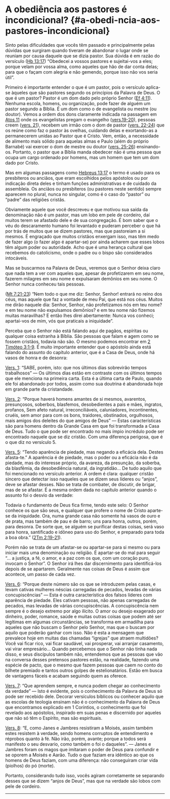 # A obediência aos pastores é incondicional? {#a-obedi-ncia-aos-pastores-incondicional}

Sinto pelas dificuldades que vocês têm passado e principalmente pelas dúvidas que surgiram quando tiveram de abandonar o lugar onde se reuniam por causa daquele que se dizia pastor. Sua dúvida é em razão do versículo ([Hb 13:17](http://bibliaonline.com.br/acf/hb/13/17)) “Obedecei a vossos pastores e sujeitai-vos a eles; porque velam por vossa alma, como aqueles que hão de dar conta delas; para que o façam com alegria e não gemendo, porque isso não vos seria útil”.

Primeiro é importante entender o que é um pastor, pois o versículo aplica-se àqueles que são pastores segundo os princípios da Palavra de Deus. O que é um pastor? Pastor é um dom dado pelo próprio Senhor ([Ef 4:11](http://bibliaonline.com.br/acf/ef/4/11)). Nenhuma escola, homens, ou organização, pode fazer de alguém um pastor segundo a Bíblia. É um dom como o de evangelista ou mestre (ou doutor). Vemos a ordem dos dons claramente indicada na passagem em [Atos 11](http://bibliaonline.com.br/acf/atos/11) onde os evangelistas pregam o evangelho ([vers.19-20](http://bibliaonline.com.br/acf/atos/11/19-21)), pessoas creem ([vers. 21](http://bibliaonline.com.br/acf/atos/11/21)), recebem um irmão com o dom de pastor ([vers. 22-24](http://bibliaonline.com.br/acf/atos/11/22-24)) que os reúne como faz o pastor às ovelhas, cuidando delas e exortando-as a permanecerem unidas ao Pastor que é Cristo. Vem, então, a necessidade de alimento mais sólido para aquelas almas e Paulo (além do próprio Barnabé) vai exercer o dom de mestre ou doutor ([vers. 25-26](http://bibliaonline.com.br/acf/atos/11/25-26)) ensinando-os. Portanto, o pastor que a Bíblia manda obedecer não é uma pessoa que ocupa um cargo ordenado por homens, mas um homem que tem um dom dado por Cristo.

Mas em algumas passagens como [Hebreus 13:17](http://bibliaonline.com.br/acf/hb/13/17) o termo é usado para os presbíteros ou anciãos, que eram escolhidos pelos apóstolos ou por indicação direta deles e tinham funções administrativas e de cuidado da assembleia. Os anciãos ou presbíteros (ou pastores neste sentido) sempre aparecem no plural, nunca no singular, como é o caso do “pastor” ou “padre” das religiões cristãs.

Obviamente aquele que você descreveu e que motivou sua saída da denominação não é um pastor, mas um lobo em pele de cordeiro, daí muitos terem se afastado dele e de sua congregação. É bom saber que o véu do descaramento humano foi levantado e puderam perceber o que há por trás de muitos que se dizem pastores, mas que pastoreiam a si mesmos. É engraçado que muitos cristãos enxergam isso, mas têm medo de fazer algo (o fazer algo é apartar-se) por ainda acharem que esses lobos têm algum poder ou autoridade. Acho que é uma herança cultural que recebemos do catolicismo, onde o padre ou o bispo são considerados intocáveis.

Mas se buscarmos na Palavra de Deus, veremos que o Senhor deixa claro que nada tem a ver com aqueles que, apesar de profetizarem em seu nome, fazerem milagres em seu nome e expulsaram demônios em seu nome. O Senhor nunca conheceu tais pessoas.

([Mt 7:21-23](http://bibliaonline.com.br/acf/mt/7/21-23)) “Nem todo o que me diz: Senhor, Senhor! entrará no reino dos céus, mas aquele que faz a vontade de meu Pai, que está nos céus. Muitos me dirão naquele dia: Senhor, Senhor, não profetizamos nós em teu nome? e em teu nome não expulsamos demônios? e em teu nome não fizemos muitas maravilhas? E então lhes direi abertamente: Nunca vos conheci; apartai-vos de mim, vós que praticais a iniquidade”.

Perceba que o Senhor não está falando aqui de pagãos, espíritas ou qualquer coisa estranha à Bíblia. São pessoas que falam e agem como se fossem cristãos, todavia não são. O mesmo podemos encontrar em [2 Timóteo 3:1-9](http://bibliaonline.com.br/acf/2tm/3/1-9). É muito importante entender que o apóstolo ainda está falando do assunto do capítulo anterior, que é a Casa de Deus, onde há vasos de honra e de desonra:

[Vers. 1](http://bibliaonline.com.br/acf/2tm/3/1): “SABE, porém, isto: que nos últimos dias sobrevirão tempos trabalhosos” — Os últimos dias estão em contraste com os últimos tempos que ele menciona na primeira carta. Esta é a última carta de Paulo, quando ele foi abandonado por todos, assim como sua doutrina é abandonada hoje em grande parte da cristandade.

[Vers. 2](http://bibliaonline.com.br/acf/2tm/3/2): “Porque haverá homens amantes de si mesmos, avarentos, presunçosos, soberbos, blasfemos, desobedientes a pais e mães, ingratos, profanos, Sem afeto natural, irreconciliáveis, caluniadores, incontinentes, cruéis, sem amor para com os bons, traidores, obstinados, orgulhosos, mais amigos dos deleites do que amigos de Deus” — Estas características são para homens dentro da Grande Casa em que foi transformada a Casa de Deus. Tudo o que pode ser encontrado no mais ímpio incrédulo pode ser encontrado naquele que se diz cristão. Com uma diferença perigosa, que é o que diz no versículo 5.

[Vers. 5](http://bibliaonline.com.br/acf/2tm/3/5): “Tendo aparência de piedade, mas negando a eficácia dela. Destes afasta-te.” A aparência é de piedade, mas o poder ou a eficácia não é da piedade, mas do interesse próprio, da avareza, da presunção, da soberba, da blasfêmia, da desobediência natural, da ingratidão... De tudo aquilo que foi mencionado no versículo anterior. A ordem é clara: qualquer cristão sincero que detectar isso naqueles que se dizem seus líderes ou “anjos”, deve se afastar desses. Não se trata de combater, de discutir, de brigar, mas de se afastar. É a mesma ordem dada no capítulo anterior quando o assunto foi o desvio da verdade:

Todavia o fundamento de Deus fica firme, tendo este selo: O Senhor conhece os que são seus, e qualquer que profere o nome de Cristo aparte-se da iniquidade. Ora, numa grande casa não somente há vasos de ouro e de prata, mas também de pau e de barro; uns para honra, outros, porém, para desonra. De sorte que, se alguém se purificar destas coisas, será vaso para honra, santificado e idôneo para uso do Senhor, e preparado para toda a boa obra.” ([2Tm 2:19-21](http://bibliaonline.com.br/acf/2tm/2/19-21)).

Porém não se trata de um afastar-se ou apartar-se para si mesmo ou para iniciar mais uma denominação ou religião. É apartar-se do mal para seguir “... a justiça, a fé, o amor, e a paz com os que, com um coração puro, invocam o Senhor”. O Senhor irá lhes dar discernimento para identificá-los depois de se apartarem. Geralmente nas coisas de Deus é assim que acontece, um passo de cada vez.

[Vers. 6](http://bibliaonline.com.br/acf/2tm/3/6): “Porque deste número são os que se introduzem pelas casas, e levam cativas mulheres néscias carregadas de pecados, levadas de várias concupiscências” — Esta é outra característica dos falsos líderes com aparência de piedade. Eles cativam pessoas, não apenas carregadas de pecados, mas levadas de várias concupiscências. A concupiscência nem sempre é o desejo extremo por algo ilícito. O amor ou desejo exagerado por dinheiro, poder, romance, saúde e muitas outras coisas que podem até ser legítimas em algumas circunstâncias, se transforma em armadilha para aqueles que não buscam o Senhor pelo Senhor, mas que o buscam por aquilo que poderão ganhar com isso. Não é esta a mensagem que prevalece hoje em muitas das chamadas “igrejas” que atraem multidões? Você vai ficar rico, vai ficar saudável, vai prosperar, vai arranjar casamento, vai virar empresário... Quando percebemos que o Senhor não tinha nada disso, e seus discípulos também não, entendemos que as pessoas que vão na conversa desses pretensos pastores estão, na realidade, fazendo uma espécie de pacto, que o mesmo que fazem pessoas que caem no conto do bilhete premiado e tantos outros golpes de estelionatários. Estão em busca de vantagens fáceis e acabam seguindo quem as oferece.

[Vers. 7](http://bibliaonline.com.br/acf/2tm/3/7): “Que aprendem sempre, e nunca podem chegar ao conhecimento da verdade” — Isto é evidente, pois o conhecimento da Palavra de Deus só pode ser recebido dele. Decorar versículos bíblicos ou conhecer aquilo que as escolas de teologia ensinam não é o conhecimento da Palavra de Deus que encontramos explicado em 1 Coríntios, o conhecimento que foi revelado aos apóstolos, inspirado em suas penas e discernido por aqueles que não só têm o Espírito, mas são espirituais.

[Vers. 8](http://bibliaonline.com.br/acf/2tm/3/8): “E, como Janes e Jambres resistiram a Moisés, assim também estes resistem à verdade, sendo homens corruptos de entendimento e réprobos quanto à fé. Não irão, porém, avante; porque a todos será manifesto o seu desvario, como também o foi o daqueles”. — Janes e Jambres foram os magos que imitaram o poder de Deus para confundir e se oporem a Moisés e Aarão. Tudo o que faziam era idêntico ao que os homens de Deus faziam, com uma diferença: não conseguiram criar vida (piolhos) do pó (morte).

Portanto, considerando tudo isso, vocês agiram corretamente se separando desses que se dizem “anjos de Deus”, mas que na verdade são lobos com pele de cordeiro.

*****